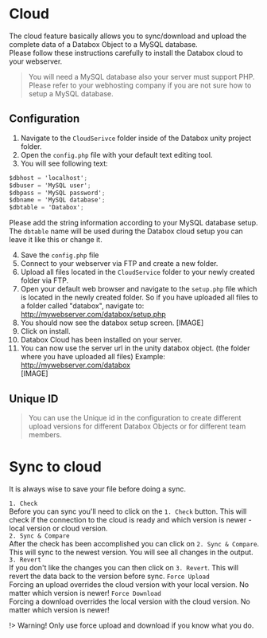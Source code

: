 # Cloud
The cloud feature basically allows you to sync/download and upload the complete data of a Databox Object to a MySQL database.  
Please follow these instructions carefully to install the Databox cloud to your webserver.  

> You will need a MySQL database also your server must support PHP. Please refer to your webhosting company if you are not sure how to setup a MySQL database.  

## Configuration

1. Navigate to the `CloudSerivce` folder inside of the Databox unity project folder.  
2. Open the `config.php` file with your default text editing tool.  
3. You will see following text:
```csharp
$dbhost = 'localhost';
$dbuser = 'MySQL user';
$dbpass = 'MySQL password';
$dbname = 'MySQL database';
$dbtable = 'Databox';
```  
Please add the string information according to your MySQL database setup. The `dbtable` name will be used during the Databox cloud setup you can leave it like this or change it.  

4. Save the `config.php` file  
5. Connect to your webserver via FTP and create a new folder.  
6. Upload all files located in the `CloudService` folder to your newly created folder via FTP.  
7. Open your default web browser and navigate to the `setup.php` file which is located in the newly created folder. So if you have uploaded all files to a folder called "databox", navigate to: http://mywebserver.com/databox/setup.php  
8. You should now see the databox setup screen.
[IMAGE]
9. Click on install.  
10. Databox Cloud has been installed on your server.  
11. You can now use the server url in the unity databox object. (the folder where you have uploaded all files) Example: http://mywebserver.com/databox  
[IMAGE]

## Unique ID
> You can use the Unique id in the configuration to create different upload versions for different Databox Objects or for different team members.


# Sync to cloud
It is always wise to save your file before doing a sync.  

`1. Check`  
Before you can sync you'll need to click on the `1. Check` button. This will check if the connection to the cloud is ready and which version is newer - local version or cloud version.  
`2. Sync & Compare`    
After the check has been accomplished you can click on `2. Sync & Compare`. This will sync to the newest version. You will see all changes in the output.  
`3. Revert`  
If you don't like the changes you can then click on `3. Revert`. This will revert the data back to the version before sync.
`Force Upload`  
Forcing an upload overrides the cloud version with your local version. No matter which version is newer!
`Force Download`  
Forcing a download overrides the local version with the cloud version. No matter which version is newer!

!> Warning! Only use force upload and download if you know what you do.
